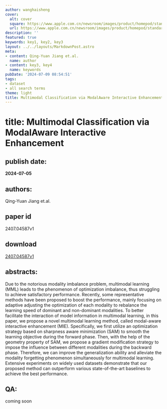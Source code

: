 ```yaml
---
author: wanghaisheng
cover:
  alt: cover
  square: https://www.apple.com.cn/newsroom/images/product/homepod/standard/Apple-HomePod-hero-230118_big.jpg.large_2x.jpg
  url: https://www.apple.com.cn/newsroom/images/product/homepod/standard/Apple-HomePod-hero-230118_big.jpg.large_2x.jpg
description: ''
featured: true
keywords: key1, key2, key3
layout: ../../layouts/MarkdownPost.astro
meta:
- content: Qing-Yuan Jiang et.al.
  name: author
- content: key3, key4
  name: keywords
pubDate: '2024-07-09 08:54:51'
tags:
- dataset
- all search terms
theme: light
title: Multimodal Classification via ModalAware Interactive Enhancement
---
```


# title: Multimodal Classification via ModalAware Interactive Enhancement 
## publish date: 
**2024-07-05** 
## authors: 
  Qing-Yuan Jiang et.al. 
## paper id
2407.04587v1
## download
[2407.04587v1](http://arxiv.org/abs/2407.04587v1)
## abstracts:
Due to the notorious modality imbalance problem, multimodal learning (MML) leads to the phenomenon of optimization imbalance, thus struggling to achieve satisfactory performance. Recently, some representative methods have been proposed to boost the performance, mainly focusing on adaptive adjusting the optimization of each modality to rebalance the learning speed of dominant and non-dominant modalities. To better facilitate the interaction of model information in multimodal learning, in this paper, we propose a novel multimodal learning method, called modal-aware interactive enhancement (MIE). Specifically, we first utilize an optimization strategy based on sharpness aware minimization (SAM) to smooth the learning objective during the forward phase. Then, with the help of the geometry property of SAM, we propose a gradient modification strategy to impose the influence between different modalities during the backward phase. Therefore, we can improve the generalization ability and alleviate the modality forgetting phenomenon simultaneously for multimodal learning. Extensive experiments on widely used datasets demonstrate that our proposed method can outperform various state-of-the-art baselines to achieve the best performance.
## QA:
coming soon
